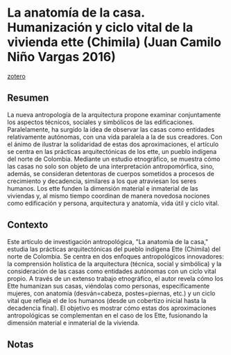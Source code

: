 # La anatomía de la casa. Humanización y ciclo vital de la vivienda ette (Chimila) (Juan Camilo Niño Vargas 2016)
[zotero](zotero://select/items/@ninovargas2016)

## Resumen
La nueva antropología de la arquitectura propone examinar conjuntamente los aspectos técnicos, sociales y simbólicos de las edificaciones. Paralelamente, ha surgido la idea de observar las casas como entidades relativamente autónomas, con una vida paralela a la de sus creadores. Con el ánimo de ilustrar la solidaridad de estas dos aproximaciones, el artículo se centra en las prácticas arquitectónicas de los ette, un pueblo indígena del norte de Colombia. Mediante un estudio etnográfico, se muestra cómo las casas no solo son objeto de una interpretación antropomórfica, sino, además, se consideran detentoras de cuerpos sometidos a procesos de crecimiento y decadencia, similares a los que atraviesan los seres humanos. Los ette funden la dimensión material e inmaterial de las viviendas y, al mismo tiempo coordinan de manera novedosa nociones como edificación y persona, arquitectura y anatomía, vida útil y ciclo vital.

## Contexto

Este artículo de investigación antropológica, "La anatomía de la casa," estudia las prácticas arquitectónicas del pueblo indígena Ette (Chimila) del norte de Colombia. Se centra en dos enfoques antropológicos innovadores: la comprensión holística de la arquitectura (técnica, social y simbólica) y la consideración de las casas como entidades autónomas con un ciclo vital propio. A través de un extenso trabajo etnográfico, el autor revela cómo los Ette humanizan sus casas, viéndolas como personas, específicamente mujeres, con anatomía (desván=cabeza, postes=piernas, etc.) y un ciclo vital que refleja el de los humanos (desde un cobertizo inicial hasta la decadencia final). El objetivo es mostrar cómo estas dos aproximaciones antropológicas se complementan en el caso de los Ette, fusionando la dimensión material e inmaterial de la vivienda.

## Notas
<!--El libro se estructura en-->

<!--Estructura conceptual:-->
 
<!--Argumentos generales:-->
